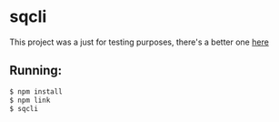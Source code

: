 # sqcli

This project was a just for testing purposes, there's a better one [here](https://github.com/mukaschultze/sqcli)

## Running:

```bash
$ npm install
$ npm link
$ sqcli
```
